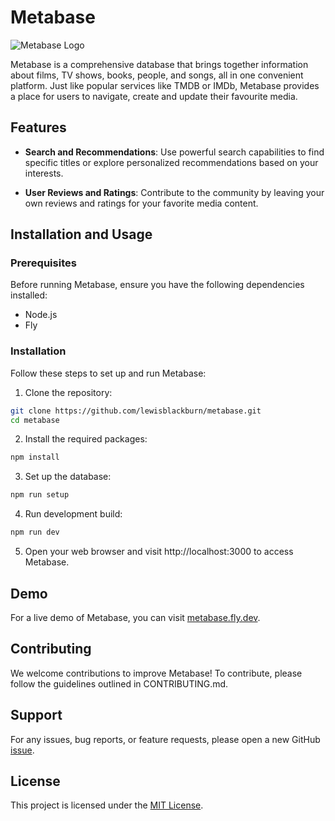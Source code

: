 # Metabase

![Metabase Logo](/path/to/logo.png)

Metabase is a comprehensive database that brings together information about
films, TV shows, books, people, and songs, all in one convenient platform. Just
like popular services like TMDB or IMDb, Metabase provides a place for users to
navigate, create and update their favourite media.

## Features

- **Search and Recommendations**: Use powerful search capabilities to find
  specific titles or explore personalized recommendations based on your
  interests.

- **User Reviews and Ratings**: Contribute to the community by leaving your own
  reviews and ratings for your favorite media content.

## Installation and Usage

### Prerequisites

Before running Metabase, ensure you have the following dependencies installed:

- Node.js
- Fly

### Installation

Follow these steps to set up and run Metabase:

1. Clone the repository:

```bash
git clone https://github.com/lewisblackburn/metabase.git
cd metabase
```

2. Install the required packages:

```bash
npm install
```

3. Set up the database:

```bash
npm run setup
```

4. Run development build:

```bash
npm run dev
```

5. Open your web browser and visit http://localhost:3000 to access Metabase.

## Demo

For a live demo of Metabase, you can visit
[metabase.fly.dev](https://metabase.fly.dev).

## Contributing

We welcome contributions to improve Metabase! To contribute, please follow the
guidelines outlined in CONTRIBUTING.md.

## Support

For any issues, bug reports, or feature requests, please open a new GitHub
[issue](https://github.com/lewisblackburn/metabase/issues).

## License

This project is licensed under the [MIT License](LICENSE).
